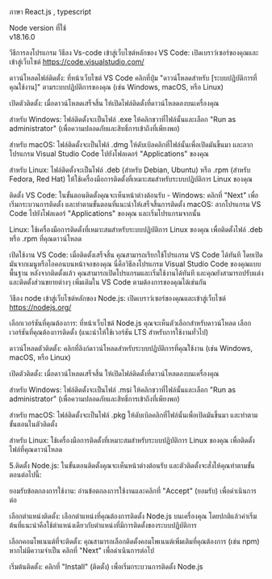 ภาษา 
React.js , typescript

Node version ที่ใช้  
v18.16.0

วีธีการลงโปรแกรม
วิธีลง Vs-code
เข้าสู่เว็บไซต์หลักของ VS Code: เปิดเบราว์เซอร์ของคุณและเข้าสู่เว็บไซต์ https://code.visualstudio.com/

ดาวน์โหลดไฟล์ติดตั้ง: ที่หน้าเว็บไซต์ VS Code คลิกที่ปุ่ม "ดาวน์โหลดสำหรับ [ระบบปฏิบัติการที่คุณใช้งาน]" ตามระบบปฏิบัติการของคุณ (เช่น Windows, macOS, หรือ Linux)

เปิดตัวติดตั้ง: เมื่อดาวน์โหลดเสร็จสิ้น ให้เปิดไฟล์ติดตั้งที่ดาวน์โหลดลงบนเครื่องคุณ

สำหรับ Windows: ไฟล์ติดตั้งจะเป็นไฟล์ .exe ให้คลิกขวาที่ไฟล์นั้นและเลือก "Run as administrator" (เพื่อความปลอดภัยและสิทธิ์การเข้าถึงที่เพียงพอ)

สำหรับ macOS: ไฟล์ติดตั้งจะเป็นไฟล์ .dmg ให้ดับเบิลคลิกที่ไฟล์นั้นเพื่อเปิดมันขึ้นมา และลากโปรแกรม Visual Studio Code ไปยังโฟลเดอร์ "Applications" ของคุณ

สำหรับ Linux: ไฟล์ติดตั้งจะเป็นไฟล์ .deb (สำหรับ Debian, Ubuntu) หรือ .rpm (สำหรับ Fedora, Red Hat) ให้ใช้เครื่องมือการติดตั้งที่เหมาะสมสำหรับระบบปฏิบัติการ Linux ของคุณ

ติดตั้ง VS Code: ในขั้นตอนติดตั้งคุณจะเห็นหน้าต่างต้อนรับ - Windows: คลิกที่ "Next" เพื่อเริ่มกระบวนการติดตั้ง และทำตามขั้นตอนที่แนะนำให้เสร็จสิ้นการติดตั้ง
macOS: ลากโปรแกรม VS Code ไปยังโฟลเดอร์ "Applications" ของคุณ และเริ่มโปรแกรมจากนั้น

Linux: ใช้เครื่องมือการติดตั้งที่เหมาะสมสำหรับระบบปฏิบัติการ Linux ของคุณ เพื่อติดตั้งไฟล์ .deb หรือ .rpm ที่คุณดาวน์โหลด

เปิดใช้งาน VS Code: เมื่อติดตั้งเสร็จสิ้น คุณสามารถเรียกใช้โปรแกรม VS Code ได้ทันที โดยเปิดมันจากเมนูหรือไอคอนบนหน้าจอของคุณ
นี่คือวิธีลงโปรแกรม Visual Studio Code ของคุณแบบพื้นฐาน หลังจากติดตั้งแล้ว คุณสามารถเปิดโปรแกรมและเริ่มใช้งานได้ทันที และคุณยังสามารถปรับแต่งและติดตั้งส่วนขยายต่างๆ เพิ่มเติมใน VS Code ตามต้องการของคุณได้เช่นกัน


วิธีลง node
เข้าสู่เว็บไซต์หลักของ Node.js: เปิดเบราว์เซอร์ของคุณและเข้าสู่เว็บไซต์ https://nodejs.org/

เลือกเวอร์ชันที่คุณต้องการ: ที่หน้าเว็บไซต์ Node.js คุณจะเห็นตัวเลือกสำหรับดาวน์โหลด เลือกเวอร์ชันที่คุณต้องการติดตั้ง (แนะนำให้ใช้เวอร์ชัน LTS สำหรับการใช้งานทั่วไป)

ดาวน์โหลดตัวติดตั้ง: คลิกที่ลิงก์ดาวน์โหลดสำหรับระบบปฏิบัติการที่คุณใช้งาน (เช่น Windows, macOS, หรือ Linux)

เปิดตัวติดตั้ง: เมื่อดาวน์โหลดเสร็จสิ้น ให้เปิดไฟล์ติดตั้งที่ดาวน์โหลดลงบนเครื่องคุณ

สำหรับ Windows: ไฟล์ติดตั้งจะเป็นไฟล์ .msi ให้คลิกขวาที่ไฟล์นั้นและเลือก "Run as administrator" (เพื่อความปลอดภัยและสิทธิ์การเข้าถึงที่เพียงพอ)

สำหรับ macOS: ไฟล์ติดตั้งจะเป็นไฟล์ .pkg ให้ดับเบิลคลิกที่ไฟล์นั้นเพื่อเปิดมันขึ้นมา และทำตามขั้นตอนในตัวติดตั้ง

สำหรับ Linux: ใช้เครื่องมือการติดตั้งที่เหมาะสมสำหรับระบบปฏิบัติการ Linux ของคุณ เพื่อติดตั้งไฟล์ที่คุณดาวน์โหลด

5.ติดตั้ง Node.js: ในขั้นตอนติดตั้งคุณจะเห็นหน้าต่างต้อนรับ และตัวติดตั้งจะสั่งให้คุณทำตามขั้นตอนต่อไปนี้:

ยอมรับข้อตกลงการใช้งาน: อ่านข้อตกลงการใช้งานและคลิกที่ "Accept" (ยอมรับ) เพื่อดำเนินการต่อ

เลือกตำแหน่งติดตั้ง: เลือกตำแหน่งที่คุณต้องการติดตั้ง Node.js บนเครื่องคุณ โดยปกติแล้วค่าเริ่มต้นที่แนะนำคือใช้ตำแหน่งเดียวกับตำแหน่งที่มีการติดตั้งของระบบปฏิบัติการ

เลือกคอมโพเนนต์ที่จะติดตั้ง: คุณสามารถเลือกติดตั้งคอมโพเนนต์เพิ่มเติมที่คุณต้องการ (เช่น npm) หากไม่มีความจำเป็น คลิกที่ "Next" เพื่อดำเนินการต่อไป

เริ่มต้นติดตั้ง: คลิกที่ "Install" (ติดตั้ง) เพื่อเริ่มกระบวนการติดตั้ง Node.js



